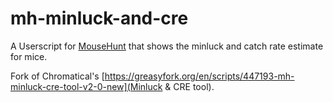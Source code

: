 # mh-minluck-and-cre

A Userscript for [MouseHunt](https://mousehuntgame.com) that shows the minluck and catch rate estimate for mice.

Fork of Chromatical's [https://greasyfork.org/en/scripts/447193-mh-minluck-cre-tool-v2-0-new](Minluck & CRE tool).

